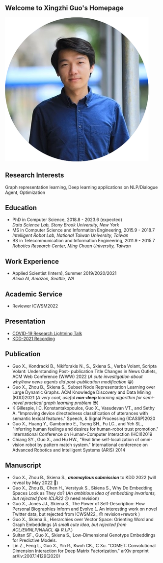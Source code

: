 ## Welcome to Xingzhi Guo's Homepage
![xingzhi-profile](imgs/profile-xingzhi.png "Xingzhi")
## Research Interests
Graph representation learning, Deep learning applications on NLP/Dialogue Agent, Optimization

## Education
- PhD in Computer Science, 2018.8 - 2023.6 (expected)  
    _Data Science Lab, Stony Brook University, New York_
- MS in Computer Science and Information Engineering,  2015.9 - 2018.7  
    _Intelligent Robot Lab, National Taiwan University, Taiwan_
- BS in Telecommunication and Information Engineering,  2011.9 - 2015.7  
    _Robotics Research Center, Ming Chuan University, Taiwan_

## Work Experience
- Applied Scientist (Intern), Summer 2019/2020/2021  
    _Alexa AI, Amazon, Seattle, WA_

## Academic Service
- Reviewer ICWSM2022

## Presentation
- [COVID-19 Research Lightning Talk](https://www.youtube.com/watch?v=NEW1TU2Dqp4)
- [KDD-2021 Recording](https://dl.acm.org/doi/abs/10.1145/3447548.3467393#)


## Publication
- Guo X., Kondracki B., Nikiforakis N., S., Skiena S., Verba Volant, Scripta Volant: Understanding Post- publication Title Changes in News Outlets, ACM Web Conference (WWW) 2022 (_A cute investigation about why/how news agents did post-publication modification_ 😀)
- Guo X., Zhou B., Skiena S., Subset Node Representation Learning over Large Dynamic Graphs. ACM Knowledge Discovery and Data Mining (KDD)2021  (_A very cool, useful **non-deep** learning algorithm for semi-novel practical graph learning problem_ 😎)
-  K Gillespie, I.C. Konstantakopoulos, Guo X., Vasudevan VT., and Sethy A. "Improving device directedness classification of utterances with semantic lexical features." Speech, & Signal Processing (ICASSP)2020
-  Guo X., Huang Y., Gamborino E., Tseng SH., Fu LC., and Yeh SL., "Inferring human feelings and desires for
human-robot trust promotion." International Conference on Human-Computer Interaction (HCII)2019
- Chiang SY., Guo X., and Hu HW., "Real time self-localization of omni-vision robot by pattern match system." International conference on Advanced Robotics and Intelligent Systems (ARIS) 2014

## Manuscript
- Guo X., Zhou B., Skiena S., _**anomaylous submission**_ to KDD 2022 (will reveal by May 2022 🤞)
- Guo X., Zhou B., Chen H., Verstyuk S., Skiena S., Why Do Embedding Spaces Look as They do? (_An ambitious idea of embedding invariants, but rejected from ICLR22_ 😥 need revision)
- Guo X., Jones JJ., Skiena S., The Power of Self-Description: How Personal Biographies Inform and Evolve (_ An interesting work on novel Twitter data, but rejected from ICWSM22_ 😥 revision+rework )
- Guo X., Skiena S., Hierarchies over Vector Space: Orienting Word and Graph Embeddings (_A small cute idea, but rejected from ACL/EMNLP/NAACL_ 😂 _R.I.P._)
- Sultan SF., Guo X., Skiena S., Low-Dimensional Genotype Embeddings for Predictive Models.
- Lin Z., Feng L., Guo X., Yin R., Kwoh CK., C Xu. "COMET: Convolutional Dimension Interaction for Deep
  Matrix Factorization." arXiv preprint arXiv:2007.14129(2020)
